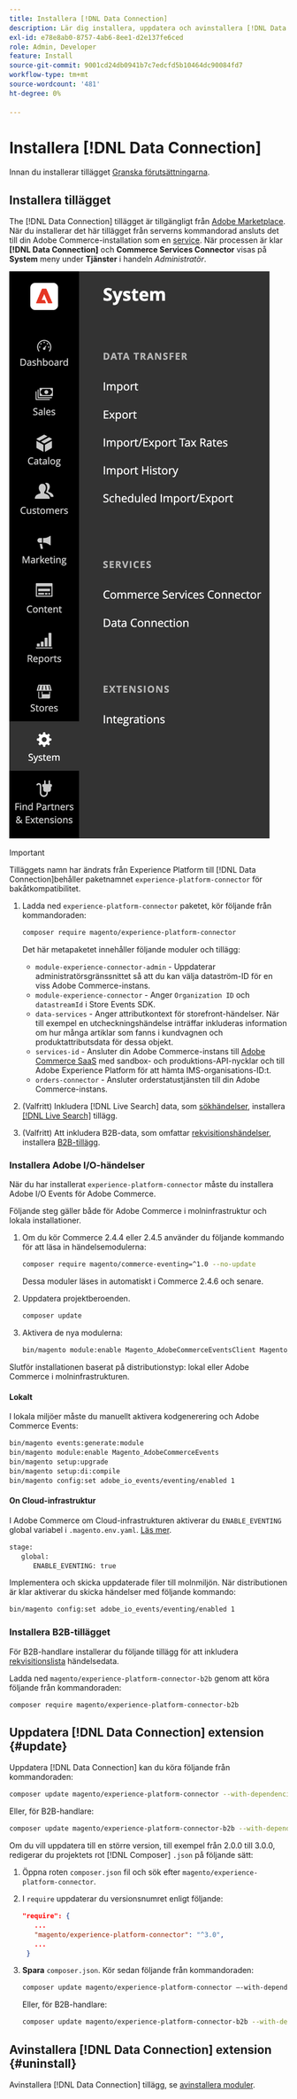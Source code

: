 ```yaml
---
title: Installera [!DNL Data Connection]
description: Lär dig installera, uppdatera och avinstallera [!DNL Data Connection] från Adobe Commerce.
exl-id: e78e8ab0-8757-4ab6-8ee1-d2e137fe6ced
role: Admin, Developer
feature: Install
source-git-commit: 9001cd24db0941b7c7edcfd5b10464dc90084fd7
workflow-type: tm+mt
source-wordcount: '481'
ht-degree: 0%

---
```


# Installera [!DNL Data Connection]

Innan du installerar tillägget [Granska förutsättningarna](overview.md#prereqs).

## Installera tillägget

The [!DNL Data Connection] tillägget är tillgängligt från [Adobe Marketplace](https://commercemarketplace.adobe.com/magento-experience-platform-connector.html). När du installerar det här tillägget från serverns kommandorad ansluts det till din Adobe Commerce-installation som en [service](../landing/saas.md). När processen är klar **[!DNL Data Connection]** och **Commerce Services Connector** visas på **System** meny under **Tjänster** i handeln _Administratör_.

![[!DNL Data Connection] tilläggsadministratörsvy](assets/epc-adminui.png)

>[!IMPORTANT]
>
>Tilläggets namn har ändrats från Experience Platform till [!DNL Data Connection]behåller paketnamnet `experience-platform-connector` för bakåtkompatibilitet.

1. Ladda ned `experience-platform-connector` paketet, kör följande från kommandoraden:

   ```bash
   composer require magento/experience-platform-connector
   ```

   Det här metapaketet innehåller följande moduler och tillägg:

   * `module-experience-connector-admin` - Uppdaterar administratörsgränssnittet så att du kan välja dataström-ID för en viss Adobe Commerce-instans.
   * `module-experience-connector` - Anger `Organization ID` och `datastreamId` i Store Events SDK.
   * `data-services` - Anger attributkontext för storefront-händelser. När till exempel en utcheckningshändelse inträffar inkluderas information om hur många artiklar som fanns i kundvagnen och produktattributsdata för dessa objekt.
   * `services-id` - Ansluter din Adobe Commerce-instans till [Adobe Commerce SaaS](../landing/saas.md) med sandbox- och produktions-API-nycklar och till Adobe Experience Platform för att hämta IMS-organisations-ID:t.
   * `orders-connector` - Ansluter orderstatustjänsten till din Adobe Commerce-instans.

1. (Valfritt) Inkludera [!DNL Live Search] data, som [sökhändelser](events.md#search-events), installera [[!DNL Live Search]](../live-search/install.md) tillägg.

1. (Valfritt) Att inkludera B2B-data, som omfattar [rekvisitionshändelser](events.md#b2b-events), installera [B2B-tillägg](#install-the-b2b-extension).

### Installera Adobe I/O-händelser

När du har installerat `experience-platform-connector` måste du installera Adobe I/O Events för Adobe Commerce.

Följande steg gäller både för Adobe Commerce i molninfrastruktur och lokala installationer.

1. Om du kör Commerce 2.4.4 eller 2.4.5 använder du följande kommando för att läsa in händelsemodulerna:

   ```bash
   composer require magento/commerce-eventing=^1.0 --no-update
   ```

   Dessa moduler läses in automatiskt i Commerce 2.4.6 och senare.

1. Uppdatera projektberoenden.

   ```bash
   composer update
   ```

1. Aktivera de nya modulerna:

   ```bash
   bin/magento module:enable Magento_AdobeCommerceEventsClient Magento_AdobeCommerceEventsGenerator Magento_AdobeIoEventsClient Magento_AdobeCommerceOutOfProcessExtensibility
   ```

Slutför installationen baserat på distributionstyp: lokal eller Adobe Commerce i molninfrastrukturen.

#### Lokalt

I lokala miljöer måste du manuellt aktivera kodgenerering och Adobe Commerce Events:

```bash
bin/magento events:generate:module
bin/magento module:enable Magento_AdobeCommerceEvents
bin/magento setup:upgrade
bin/magento setup:di:compile
bin/magento config:set adobe_io_events/eventing/enabled 1
```

#### On Cloud-infrastruktur

I Adobe Commerce om Cloud-infrastrukturen aktiverar du `ENABLE_EVENTING` global variabel i `.magento.env.yaml`. [Läs mer](https://experienceleague.adobe.com/docs/commerce-cloud-service/user-guide/configure/env/stage/variables-global.html#enable_eventing).

```bash
stage:
   global:
      ENABLE_EVENTING: true
```

Implementera och skicka uppdaterade filer till molnmiljön. När distributionen är klar aktiverar du skicka händelser med följande kommando:

```bash
bin/magento config:set adobe_io_events/eventing/enabled 1
```

### Installera B2B-tillägget

För B2B-handlare installerar du följande tillägg för att inkludera [rekvisitionslista](events.md#b2b-events) händelsedata.

Ladda ned `magento/experience-platform-connector-b2b` genom att köra följande från kommandoraden:

```bash
composer require magento/experience-platform-connector-b2b
```

## Uppdatera [!DNL Data Connection] extension {#update}

Uppdatera [!DNL Data Connection] kan du köra följande från kommandoraden:

```bash
composer update magento/experience-platform-connector --with-dependencies
```

Eller, för B2B-handlare:

```bash
composer update magento/experience-platform-connector-b2b --with-dependencies
```

Om du vill uppdatera till en större version, till exempel från 2.0.0 till 3.0.0, redigerar du projektets rot [!DNL Composer] `.json` på följande sätt:

1. Öppna roten `composer.json` fil och sök efter `magento/experience-platform-connector`.

1. I `require` uppdaterar du versionsnumret enligt följande:

   ```json
   "require": {
      ...
      "magento/experience-platform-connector": "^3.0",
      ...
    }
   ```

1. **Spara** `composer.json`. Kör sedan följande från kommandoraden:

   ```bash
   composer update magento/experience-platform-connector –-with-dependencies
   ```

   Eller, för B2B-handlare:

   ```bash
   composer update magento/experience-platform-connector-b2b --with-dependencies
   ```

## Avinstallera [!DNL Data Connection] extension {#uninstall}

Avinstallera [!DNL Data Connection] tillägg, se [avinstallera moduler](https://experienceleague.adobe.com/docs/commerce-operations/installation-guide/tutorials/uninstall-modules.html).
